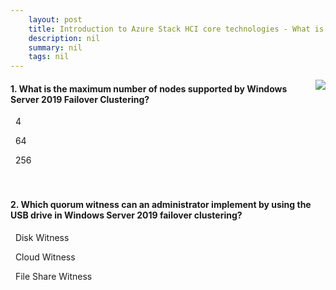 ```yaml
---
    layout: post
    title: Introduction to Azure Stack HCI core technologies - What is Failover Clustering?
    description: nil
    summary: nil
    tags: nil
---
```



 <a target="_blank" href="https://docs.microsoft.com/en-us/learn/modules/azure-stack-hci-technologies/3-failover-clustering/"><i class="fas fa-external-link-alt"></i> </a>
 <img align="right" src="https://docs.microsoft.com/en-us/learn/achievements/azure-stack-hci-technologies.svg">
####  1. What is the maximum number of nodes supported by Windows Server 2019 Failover Clustering?


<i class='far fa-square'></i> &nbsp;&nbsp;4

<i class='fas fa-check-square' style='color: Dodgerblue;'></i> &nbsp;&nbsp;64

<i class='far fa-square'></i> &nbsp;&nbsp;256
<br />
<br />
<br />

####  2. Which quorum witness can an administrator implement by using the USB drive in Windows Server 2019 failover clustering?


<i class='far fa-square'></i> &nbsp;&nbsp;Disk Witness

<i class='far fa-square'></i> &nbsp;&nbsp;Cloud Witness

<i class='fas fa-check-square' style='color: Dodgerblue;'></i> &nbsp;&nbsp;File Share Witness
<br />
<br />
<br />
